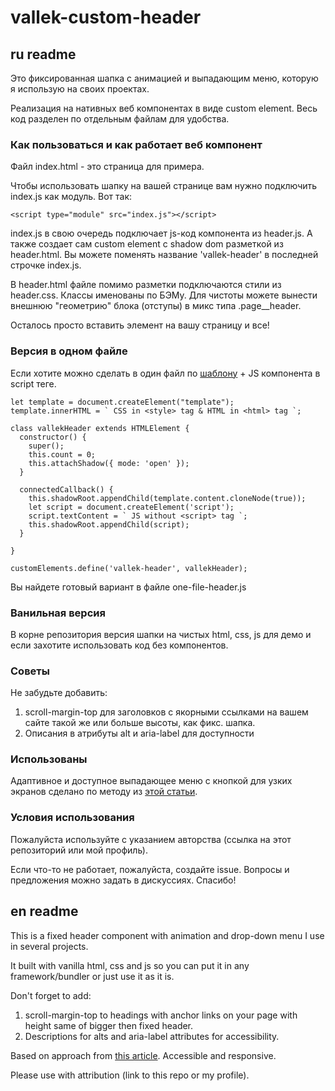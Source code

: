 # vallek-custom-header

## ru readme

Это фиксированная шапка с анимацией и выпадающим меню, которую я использую на своих проектах.

Реализация на нативных веб компонентах в виде custom element. Весь код разделен по отдельным файлам для удобства. 

### Как пользоваться и как работает веб компонент
Файл index.html - это страница для примера.

Чтобы использовать шапку на вашей странице вам нужно подключить index.js как модуль. Вот так:
```
<script type="module" src="index.js"></script>
```
index.js в свою очередь подключает js-код компонента из header.js. А также создает сам custom element с shadow dom разметкой из header.html. Вы можете поменять название 'vallek-header' в последней строчке index.js.

В header.html файле помимо разметки подключаются стили из header.css. Классы именованы по БЭМу. Для чистоты можете вынести внешнюю "геометрию" блока (отступы) в микс типа .page__header.

Осталось просто вставить элемент <vallek-header></vallek-header> на вашу страницу и все!

### Версия в одном файле

Если хотите можно сделать в один файл по [шаблону](https://webcomponents.dev/blog/all-the-ways-to-make-a-web-component/) + JS компонента в script теге. 

```
let template = document.createElement("template");
template.innerHTML = ` CSS in <style> tag & HTML in <html> tag `;

class vallekHeader extends HTMLElement {
  constructor() {
    super();
    this.count = 0;
    this.attachShadow({ mode: 'open' });
  }

  connectedCallback() {
    this.shadowRoot.appendChild(template.content.cloneNode(true));
	let script = document.createElement('script');
	script.textContent = ` JS without <script> tag `;
	this.shadowRoot.appendChild(script);
  }

}

customElements.define('vallek-header', vallekHeader);
```
Вы найдете готовый вариант в файле one-file-header.js

### Ванильная версия
В корне репозитория версия шапки на чистых html, css, js для демо и если захотите использовать код без компонентов.

### Советы
Не забудьте добавить:
1. scroll-margin-top для заголовков c якорными ссылками на вашем сайте такой же или больше высоты, как фикс. шапка.
2. Описания в атрибуты alt и aria-label для доступности

### Использованы
Адаптивное и доступное выпадающее меню с кнопкой для узких экранов сделано по методу из [этой статьи](https://www.pausly.app/blog/accessible-hamburger-buttons-without-javascript).

### Условия использования
Пожалуйста используйте с указанием авторства (ссылка на этот репозиторий или мой профиль).

Если что-то не работает, пожалуйста, создайте issue. Вопросы и предложения можно задать в дискуссиях. Спасибо!

## en readme

This is a fixed header component with animation and drop-down menu I use in several projects. 

It built with vanilla html, css and js so you can put it in any framework/bundler or just use it as it is. 

Don't forget to add:
1. scroll-margin-top to headings with anchor links on your page with height same of bigger then fixed header.
2. Descriptions for alts and aria-label attributes for accessibility.

Based on approach from [this article](https://www.pausly.app/blog/accessible-hamburger-buttons-without-javascript). Accessible and responsive.

Please use with attribution (link to this repo or my profile).
